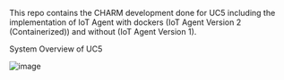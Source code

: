 This repo contains the CHARM development done for UC5 including the implementation of IoT Agent with dockers (IoT Agent Version 2 (Containerized)) and without (IoT Agent Version 1).

System Overview of UC5

![image](https://user-images.githubusercontent.com/75621546/236813748-d43d4514-3b8a-4b05-a63f-408504f0d983.png)




